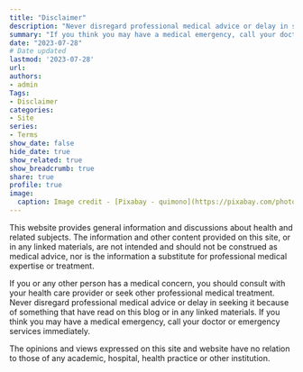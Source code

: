 ```yaml
---
title: "Disclaimer"
description: "Never disregard professional medical advice or delay in seeking it because of something that have read on this blog or in any linked materials. If you think you may have a medical emergency, call your doctor or emergency services immediately."
summary: "If you think you may have a medical emergency, call your doctor or emergency services immediately."
date: "2023-07-28"
# Date updated
lastmod: '2023-07-28'
url: 
authors: 
- admin
Tags: 
- Disclaimer
categories: 
- Site
series: 
- Terms
show_date: false
hide_date: true
show_related: true
show_breadcrumb: true
share: true
profile: true
image:
  caption: Image credit - [Pixabay - quimono](https://pixabay.com/photos/scale-question-importance-balance-2635397/)
---
```


This website provides general information and discussions about health and related subjects. The information and other content provided on this site, or in any linked materials, are not intended and should not be construed as medical advice, nor is the information a substitute for professional medical expertise or treatment.

If you or any other person has a medical concern, you should consult with your health care provider or seek other professional medical treatment. Never disregard professional medical advice or delay in seeking it because of something that have read on this blog or in any linked materials. If you think you may have a medical emergency, call your doctor or emergency services immediately.

The opinions and views expressed on this site and website have no relation to those of any academic, hospital, health practice or other institution.

